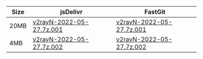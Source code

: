 |    Size   |     jsDelivr  | FastGit |
|  ---  |  ---  |  ---  |
| 20MB | [v2rayN-2022-05-27.7z.001](https://cdn.jsdelivr.net/gh/googleians/v2rayN-32@main/v2rayN-2022-05-27.7z.001) | [v2rayN-2022-05-27.7z.001](https://raw.fastgit.org/googleians/v2rayN-32/main/v2rayN-2022-05-27.7z.001) |
| 4MB | [v2rayN-2022-05-27.7z.002](https://cdn.jsdelivr.net/gh/googleians/v2rayN-32@main/v2rayN-2022-05-27.7z.002) | [v2rayN-2022-05-27.7z.002](https://raw.fastgit.org/googleians/v2rayN-32/main/v2rayN-2022-05-27.7z.002) |
